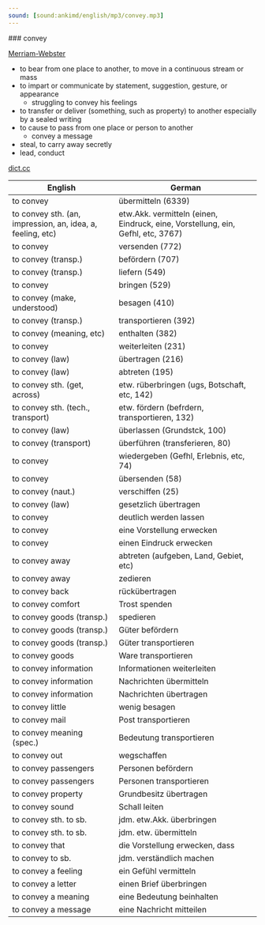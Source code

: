 ```yaml
---
sound: [sound:ankimd/english/mp3/convey.mp3]
---
```


\### convey

[Merriam-Webster](https://www.merriam-webster.com/dictionary/convey)

- to bear from one place to another, to move in a continuous stream or mass
- to impart or communicate by statement, suggestion, gesture, or appearance
    - struggling to convey his feelings
- to transfer or deliver (something, such as property) to another especially by a sealed writing
- to cause to pass from one place or person to another
    - convey a message
- steal, to carry away secretly
- lead, conduct

[dict.cc](https://www.dict.cc/convey)

| English        | German       |
| -------------- | ------------ |
| to convey | übermitteln (6339) |
| to convey sth. (an, impression, an, idea, a, feeling, etc) | etw.Akk. vermitteln (einen, Eindruck, eine, Vorstellung, ein, Gefhl, etc, 3767) |
| to convey | versenden (772) |
| to convey (transp.) | befördern (707) |
| to convey (transp.) | liefern (549) |
| to convey | bringen (529) |
| to convey (make, understood) | besagen (410) |
| to convey (transp.) | transportieren (392) |
| to convey (meaning, etc) | enthalten (382) |
| to convey | weiterleiten (231) |
| to convey (law) | übertragen (216) |
| to convey (law) | abtreten (195) |
| to convey sth. (get, across) | etw. rüberbringen (ugs, Botschaft, etc, 142) |
| to convey sth. (tech., transport) | etw. fördern (befrdern, transportieren, 132) |
| to convey (law) | überlassen (Grundstck, 100) |
| to convey (transport) | überführen (transferieren, 80) |
| to convey | wiedergeben (Gefhl, Erlebnis, etc, 74) |
| to convey | übersenden (58) |
| to convey (naut.) | verschiffen (25) |
| to convey (law) | gesetzlich übertragen |
| to convey | deutlich werden lassen |
| to convey | eine Vorstellung erwecken |
| to convey | einen Eindruck erwecken |
| to convey away | abtreten (aufgeben, Land, Gebiet, etc) |
| to convey away | zedieren |
| to convey back | rückübertragen |
| to convey comfort | Trost spenden |
| to convey goods (transp.) | spedieren |
| to convey goods (transp.) | Güter befördern |
| to convey goods (transp.) | Güter transportieren |
| to convey goods | Ware transportieren |
| to convey information | Informationen weiterleiten |
| to convey information | Nachrichten übermitteln |
| to convey information | Nachrichten übertragen |
| to convey little | wenig besagen |
| to convey mail | Post transportieren |
| to convey meaning (spec.) | Bedeutung transportieren |
| to convey out | wegschaffen |
| to convey passengers | Personen befördern |
| to convey passengers | Personen transportieren |
| to convey property | Grundbesitz übertragen |
| to convey sound | Schall leiten |
| to convey sth. to sb. | jdm. etw.Akk. überbringen |
| to convey sth. to sb. | jdm. etw. übermitteln |
| to convey that | die Vorstellung erwecken, dass |
| to convey to sb. | jdm. verständlich machen |
| to convey a feeling | ein Gefühl vermitteln |
| to convey a letter | einen Brief überbringen |
| to convey a meaning | eine Bedeutung beinhalten |
| to convey a message | eine Nachricht mitteilen |
